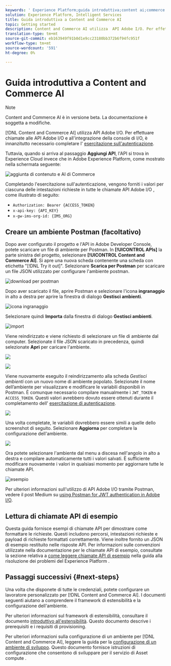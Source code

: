 ```yaml
---
keywords: ' Experience Platform;guida introduttiva;content ai;commerce ai;content e commerce ai'
solution: Experience Platform, Intelligent Services
title: Guida introduttiva a Content and Commerce AI
topic: Getting started
description: Content and Commerce AI utilizza  API Adobe I/O. Per effettuare chiamate alle API  Adobe I/O e all'integrazione della console di I/O, è innanzitutto necessario completare l'esercitazione sull'autenticazione.
translation-type: tm+mt
source-git-commit: eb163949f91b0d1e9cc23180bb372b6f94fc951f
workflow-type: tm+mt
source-wordcount: '591'
ht-degree: 0%

---
```



# Guida introduttiva a Content and Commerce AI

>[!NOTE]
>
>Content and Commerce AI è in versione beta. La documentazione è soggetta a modifiche.

[!DNL Content and Commerce AI] utilizza  API Adobe I/O. Per effettuare chiamate alle API  Adobe I/O e all&#39;integrazione della console di I/O, è innanzitutto necessario completare l&#39; [esercitazione sull&#39;autenticazione](https://www.adobe.com/go/platform-api-authentication-en).

Tuttavia, quando si arriva al passaggio **Aggiungi API**, l&#39;API si trova in  Experience Cloud invece che in Adobe Experience Platform, come mostrato nella schermata seguente:

![aggiunta di contenuto e AI di Commerce](./images/add-api.png)

Completando l&#39;esercitazione sull&#39;autenticazione, vengono forniti i valori per ciascuna delle intestazioni richieste in tutte le chiamate API Adobe I/O , come illustrato di seguito:

- `Authorization: Bearer {ACCESS_TOKEN}`
- `x-api-key: {API_KEY}`
- `x-gw-ims-org-id: {IMS_ORG}`

## Creare un ambiente Postman (facoltativo)

Dopo aver configurato il progetto e l&#39;API in  Adobe Developer Console, potete scaricare un file di ambiente per Postman. In **[!UICONTROL APIs]** la parte sinistra del progetto, selezionare **[!UICONTROL Content and Commerce AI]**. Si apre una nuova scheda contenente una scheda con etichetta &quot;[!DNL Try it out]&quot;. Selezionare **Scarica per Postman** per scaricare un file JSON utilizzato per configurare l&#39;ambiente postman.

![download per postman](./images/add-to-postman.png)

Dopo aver scaricato il file, aprire Postman e selezionare l&#39;icona **ingranaggio** in alto a destra per aprire la finestra di dialogo **Gestisci ambienti**.

![icona ingranaggio](./images/select-gear-icon.png)

Selezionare quindi **Importa** dalla finestra di dialogo **Gestisci ambienti**.

![import](./images/import.png)

Viene reindirizzato e viene richiesto di selezionare un file di ambiente dal computer. Selezionate il file JSON scaricato in precedenza, quindi selezionate **Apri** per caricare l&#39;ambiente.

![](./images/choose-your-file.png)

![](./images/click-open.png)

Viene nuovamente eseguito il reindirizzamento alla scheda *Gestisci ambienti* con un nuovo nome di ambiente popolato. Selezionate il nome dell’ambiente per visualizzare e modificare le variabili disponibili in Postman. È comunque necessario compilare manualmente i `JWT_TOKEN` e `ACCESS_TOKEN`. Questi valori avrebbero dovuto essere ottenuti durante il completamento dell&#39; [esercitazione di autenticazione](https://www.adobe.com/go/platform-api-authentication-en).

![](./images/re-direct.png)

Una volta completate, le variabili dovrebbero essere simili a quelle dello screenshot di seguito. Selezionare **Aggiorna** per completare la configurazione dell&#39;ambiente.

![](./images/final-environment.png)

Ora potete selezionare l&#39;ambiente dal menu a discesa nell&#39;angolo in alto a destra e compilare automaticamente tutti i valori salvati. È sufficiente modificare nuovamente i valori in qualsiasi momento per aggiornare tutte le chiamate API.

![esempio](./images/select-environment.png)

Per ulteriori informazioni sull&#39;utilizzo di  API Adobe I/O tramite Postman, vedere il post Medium su [using Postman for JWT authentication in  Adobe I/O](https://medium.com/adobetech/using-postman-for-jwt-authentication-on-adobe-i-o-7573428ffe7f).

## Lettura di chiamate API di esempio

Questa guida fornisce esempi di chiamate API per dimostrare come formattare le richieste. Questi includono percorsi, intestazioni richieste e payload di richieste formattati correttamente. Viene inoltre fornito un JSON di esempio restituito nelle risposte API. Per informazioni sulle convenzioni utilizzate nella documentazione per le chiamate API di esempio, consultate la sezione relativa a [come leggere chiamate API di esempio](../../landing/troubleshooting.md) nella guida alla risoluzione dei problemi del Experience Platform .

## Passaggi successivi {#next-steps}

Una volta che disponete di tutte le credenziali, potete configurare un lavoratore personalizzato per [!DNL Content and Commerce AI]. I documenti seguenti aiutano a comprendere il framework di estensibilità e la configurazione dell&#39;ambiente.

Per ulteriori informazioni sul framework di estensibilità, consultare il documento [introduttivo all&#39;estensibilità](https://docs.adobe.com/content/help/en/asset-compute/using/extend/understand-extensibility.html). Questo documento descrive i prerequisiti e i requisiti di provisioning.

Per ulteriori informazioni sulla configurazione di un ambiente per [!DNL Content and Commerce AI], leggere la guida per la [configurazione di un ambiente di sviluppo](https://docs.adobe.com/content/help/en/asset-compute/using/extend/setup-environment.html). Questo documento fornisce istruzioni di configurazione che consentono di sviluppare per il servizio di Asset compute .